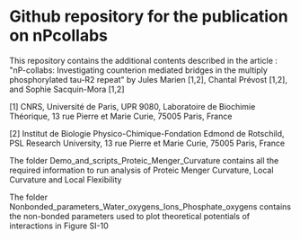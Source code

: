 # Github repository for the publication on nPcollabs

This repository contains the additional contents described in the article :
"nP-collabs: Investigating counterion mediated bridges in the multiply phosphorylated tau-R2 repeat"
by Jules Marien [1,2], Chantal Prévost [1,2], and Sophie Sacquin-Mora [1,2]

[1] CNRS, Université de Paris, UPR 9080, Laboratoire de Biochimie Théorique, 13 rue Pierre et Marie Curie, 75005 Paris, France 

[2] Institut de Biologie Physico-Chimique-Fondation Edmond de Rotschild, PSL Research University, 13 rue Pierre et Marie Curie, 75005 Paris, France


The folder Demo_and_scripts_Proteic_Menger_Curvature contains all the required information to run analysis of Proteic Menger Curvature, Local Curvature and Local Flexibility

The folder Nonbonded_parameters_Water_oxygens_Ions_Phosphate_oxygens contains the non-bonded parameters used to plot theoretical potentials of interactions in Figure SI-10

